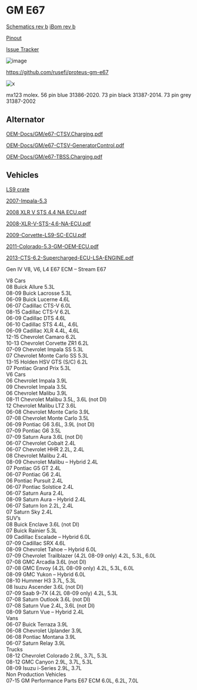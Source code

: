 # GM E67

[Schematics rev b](Hardware/Hellen/hellen-gm-e67-b-schematic.pdf) [iBom rev b](https://rusefi.com/docs/ibom/hellen-gm-e67-b-ibom.html)

[Pinout](https://rusefi.com/docs/pinouts/hellen/hellen-gm-e67/)

[Issue Tracker](https://github.com/rusefi/hellen-gm-e67-issues)

![image](https://user-images.githubusercontent.com/48498823/175112155-b0a7f661-4288-444e-8ac2-c9e3f5ee2f2c.png)

<https://github.com/rusefi/proteus-gm-e67>

![x](OEM-Docs/GM/e67-oem.png)

mx123 molex. 56 pin blue 31386-2020. 73 pin black 31387-2014. 73 pin grey 31387-2002

## Alternator

[OEM-Docs/GM/e67-CTSV.Charging.pdf](OEM-Docs/GM/e67-CTSV.Charging.pdf)

[OEM-Docs/GM/e67-CTSV-GeneratorControl.pdf](OEM-Docs/GM/e67-CTSV-GeneratorControl.pdf)

[OEM-Docs/GM/e67-TBSS.Charging.pdf](OEM-Docs/GM/e67-TBSS.Charging.pdf)

## Vehicles

[LS9 crate](OEM-Docs/GM/ls9-crate-engine-control-system-19354338.pdf)

[2007-Impala-5.3](OEM-Docs/GM/e67-2007-Impala-5.3-ECU.pdf)

[2008 XLR V STS 4.4 NA ECU.pdf](OEM-Docs/GM/e67-2008-XLR-V-STS-4.4-NA-ECU.pdf)

[2008-XLR-V-STS-4.6-NA-ECU.pdf](OEM-Docs/GM/e67-2008-XLR-V-STS-4.6-NA-ECU.pdf)

[2009-Corvette-LS9-SC-ECU.pdf](OEM-Docs/GM/e67-2009-Corvette-LS9-SC-ECU.pdf)

[2011-Colorado-5.3-GM-OEM-ECU.pdf](OEM-Docs/GM/e67-2011-Colorado-5.3-GM-OEM-ECU.pdf)

[2013-CTS-6.2-Supercharged-ECU-LSA-ENGINE.pdf](OEM-Docs/GM/e67-2013-CTS-6.2-Supercharged-ECU-LSA-ENGINE.pdf)

Gen IV V8, V6, L4 E67 ECM – Stream E67

V8 Cars  
08 Buick Allure 5.3L  
08-09 Buick Lacrosse 5.3L  
06-09 Buick Lucerne 4.6L  
06-07 Cadillac CTS-V 6.0L  
08-15 Cadillac CTS-V 6.2L  
06-09 Cadillac DTS 4.6L  
06-10 Cadillac STS 4.4L, 4.6L  
06-09 Cadillac XLR 4.4L, 4.6L  
12-15 Chevrolet Camaro 6.2L  
10-13 Chevrolet Corvette ZR1 6.2L  
07-09 Chevrolet Impala SS 5.3L  
07 Chevrolet Monte Carlo SS 5.3L  
13-15 Holden HSV GTS (S/C) 6.2L  
07 Pontiac Grand Prix 5.3L  
V6 Cars  
06 Chevrolet Impala 3.9L  
09 Chevrolet Impala 3.5L  
06 Chevrolet Malibu 3.9L  
08-11 Chevrolet Malibu 3.5L, 3.6L (not DI)  
12 Chevrolet Malibu LTZ 3.6L  
06-08 Chevrolet Monte Carlo 3.9L  
07-08 Chevrolet Monte Carlo 3.5L  
06-09 Pontiac G6 3.6L, 3.9L (not DI)  
07-09 Pontiac G6 3.5L  
07-09 Saturn Aura 3.6L (not DI)  
06-07 Chevrolet Cobalt 2.4L  
06-07 Chevrolet HHR 2.2L, 2.4L  
08 Chevrolet Malibu 2.4L  
08-09 Chevrolet Malibu – Hybrid 2.4L  
07 Pontiac G5 GT 2.4L  
06-07 Pontiac G6 2.4L  
06 Pontiac Pursuit 2.4L  
06-07 Pontiac Solstice 2.4L  
06-07 Saturn Aura 2.4L  
08-09 Saturn Aura – Hybrid 2.4L  
06-07 Saturn Ion 2.2L, 2.4L  
07 Saturn Sky 2.4L  
SUV’s  
08 Buick Enclave 3.6L (not DI)  
07 Buick Rainier 5.3L  
09 Cadillac Escalade – Hybrid 6.0L  
07-09 Cadillac SRX 4.6L  
08-09 Chevrolet Tahoe – Hybrid 6.0L  
07-09 Chevrolet Trailblazer (4.2L 08-09 only) 4.2L, 5.3L, 6.0L  
07-08 GMC Arcadia 3.6L (not DI)  
07-08 GMC Envoy (4.2L 08-09 only) 4.2L, 5.3L, 6.0L  
08-09 GMC Yukon – Hybrid 6.0L  
08-10 Hummer H3 3.7L, 5.3L  
08 Isuzu Ascender 3.6L (not DI)  
07-09 Saab 9-7X (4.2L 08-09 only) 4.2L, 5.3L  
07-08 Saturn Outlook 3.6L (not DI)  
07-08 Saturn Vue 2.4L, 3.6L (not DI)  
08-09 Saturn Vue – Hybrid 2.4L  
Vans  
06-07 Buick Terraza 3.9L  
06-08 Chevrolet Uplander 3.9L  
06-08 Pontiac Montana 3.9L  
06-07 Saturn Relay 3.9L  
Trucks  
08-12 Chevrolet Colorado 2.9L, 3.7L, 5.3L  
08-12 GMC Canyon 2.9L, 3.7L, 5.3L  
08-09 Isuzu i-Series 2.9L, 3.7L  
Non Production Vehicles  
07-15 GM Performance Parts E67 ECM 6.0L, 6.2L, 7.0L  
